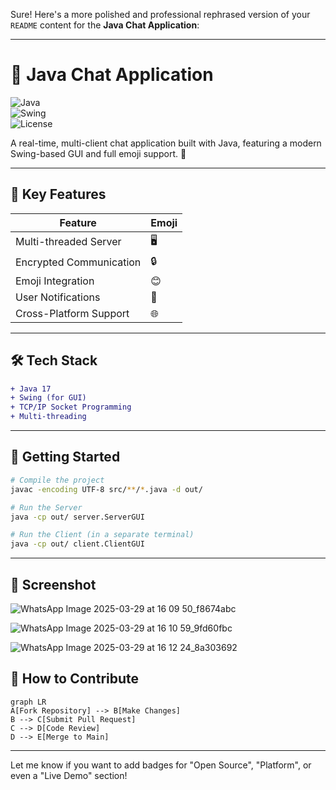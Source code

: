 Sure! Here's a more polished and professional rephrased version of your `README` content for the **Java Chat Application**:

---

# 💬 Java Chat Application  
![Java](https://img.shields.io/badge/Java-17-blue?logo=java)  
![Swing](https://img.shields.io/badge/GUI-Swing-orange)  
![License](https://img.shields.io/badge/License-MIT-green)

A real-time, multi-client chat application built with Java, featuring a modern Swing-based GUI and full emoji support. 🚀

---

## 🌟 Key Features

| Feature                 | Emoji |
|-------------------------|-------|
| Multi-threaded Server   | 🖥️     |
| Encrypted Communication | 🔒     |
| Emoji Integration       | 😊     |
| User Notifications      | 🔔     |
| Cross-Platform Support  | 🌐     |

---

## 🛠️ Tech Stack

```diff
+ Java 17
+ Swing (for GUI)
+ TCP/IP Socket Programming
+ Multi-threading
```

---

## 🚀 Getting Started

```bash
# Compile the project
javac -encoding UTF-8 src/**/*.java -d out/

# Run the Server
java -cp out/ server.ServerGUI

# Run the Client (in a separate terminal)
java -cp out/ client.ClientGUI
```

---

## 📸 Screenshot
![WhatsApp Image 2025-03-29 at 16 09 50_f8674abc](https://github.com/user-attachments/assets/ed0922e1-13a0-4cb3-8aaf-b44052ad967f)

![WhatsApp Image 2025-03-29 at 16 10 59_9fd60fbc](https://github.com/user-attachments/assets/fa6b65c6-459e-4816-aa50-e950e4ea65d0)

![WhatsApp Image 2025-03-29 at 16 12 24_8a303692](https://github.com/user-attachments/assets/a0dd6141-394f-4541-a1e7-6043e7f62bfc)




## 🌈 How to Contribute

```mermaid
graph LR
A[Fork Repository] --> B[Make Changes]
B --> C[Submit Pull Request]
C --> D[Code Review]
D --> E[Merge to Main]
```

---

Let me know if you want to add badges for "Open Source", "Platform", or even a "Live Demo" section!
